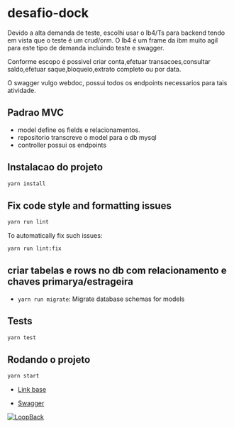 # desafio-dock

Devido a alta demanda de teste, escolhi usar o lb4/Ts para backend tendo em vista que o teste é um crud/orm.
O lb4 é um frame da ibm muito agil para este tipo de demanda incluindo teste e swagger.

Conforme escopo é possivel criar conta,efetuar transacoes,consultar saldo,efetuar saque,bloqueio,extrato completo ou por data.

O swagger vulgo webdoc, possui todos os endpoints necessarios para tais atividade.

## Padrao MVC

- model define os fields e relacionamentos.
- repositorio transcreve o model para o db mysql
- controller possui os endpoints

## Instalacao do projeto

```sh
yarn install
```

## Fix code style and formatting issues

```sh
yarn run lint
```

To automatically fix such issues:

```sh
yarn run lint:fix
```

## criar tabelas e rows no db com relacionamento e chaves primarya/estrageira

- `yarn run migrate`: Migrate database schemas for models

## Tests

```sh
yarn test
```

## Rodando o projeto

```sh
yarn start
```

- [Link base](http://127.0.0.1:3000)

- [Swagger](http://localhost:3000/explorer/)

[![LoopBack](<https://github.com/strongloop/loopback-next/raw/master/docs/site/imgs/branding/Powered-by-LoopBack-Badge-(blue)-@2x.png>)](http://loopback.io/)
